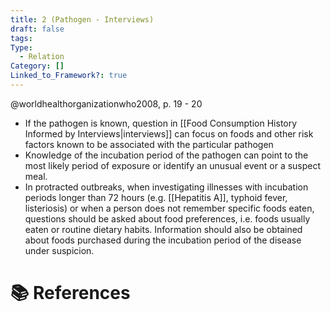 ```yaml
---
title: 2 (Pathogen - Interviews)
draft: false
tags: 
Type:
  - Relation
Category: []
Linked_to_Framework?: true
---
```

@worldhealthorganizationwho2008, p. 19 - 20
- If the pathogen is known, question in [[Food Consumption History Informed by Interviews|interviews]] can focus on foods and other risk factors known to be associated with the particular pathogen 
- Knowledge of the incubation period of the pathogen can point to the most likely period of exposure or identify an unusual event or a suspect meal.
- In protracted outbreaks, when investigating illnesses with incubation periods longer than 72 hours (e.g. [[Hepatitis A]], typhoid fever, listeriosis) or when a person does not remember specific foods eaten, questions should be asked about food preferences, i.e. foods usually eaten or routine dietary habits. Information should also be obtained about foods purchased during the incubation period of the disease under suspicion.

# 📚 References
